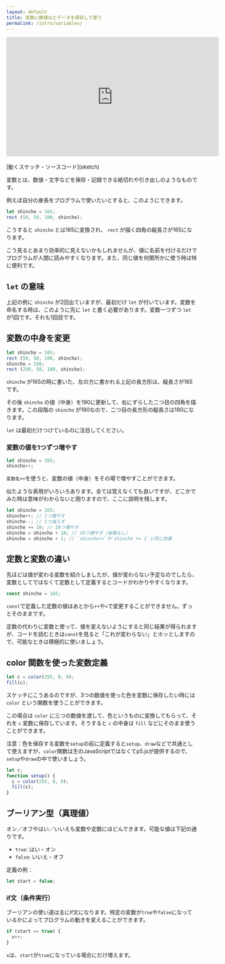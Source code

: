 ```yaml
---
layout: default
title: 変数に数値などデータを保存して使う
permalink: /intro/variables/
---
```

<div class="youtube-video-container">
  <iframe
    width="560"
    height="315"
    src="https://www.youtube.com/embed/VBw24I8bav4"
    frameborder="0"
    allow="accelerometer; autoplay; encrypted-media; gyroscope; picture-in-picture"
    allowfullscreen
  ></iframe>
</div>
<br />
[動くスケッチ・ソースコード](sketch)

変数とは、数値・文字などを保存・記録できる紙切れや引き出しのようなものです。

例えば自分の身長をプログラムで使いたいとすると、このようにできます。

```js
let shincho = 165;
rect (50, 50, 100, shincho);
```

こうすると `shincho` とは165に変換され、 `rect` が描く四角の縦長さが165になります。

こう見るとあまり効率的に見えないかもしれませんが、値に名前を付けるだけでプログラムが人間に読みやすくなります。また、同じ値を何箇所かに使う時は特に便利です。

## `let` の意味

上記の例に `shincho` が2回出ていますが、最初だけ `let` が付いています。変数を命名する時は、このように先に `let` と書く必要があります。変数一つずつ `let` が1回です。それも1回目です。

## 変数の中身を変更

```js
let shincho = 165;
rect (50, 50, 100, shincho);
shincho = 190;
rect (250, 50, 100, shincho);
```

`shincho` が165の時に書いた、左の方に書かれる上記の長方形は、縦長さが165です。

その後 `shincho` の値（中身）を190に更新して、右にずらした二つ目の四角を描きます。この段階の `shincho` が190なので、二つ目の長方形の縦長さは190になります。

`let` は最初だけつけているのに注目してください。

### 変数の値を1つずつ増やす

```js
let shincho = 165;
shincho++;
```

`変数名++`を使うと、変数の値（中身）をその場で増やすことができます。

似たような表現がいろいろあります。全ては覚えなくても良いですが、どこかでみた時は意味がわからないと困りますので、ここに説明を残します。

```js
let shincho = 165;
shincho++; // 1つ増やす
shincho--; // 1つ減らす
shincho += 10; // 10つ増やす
shincho = shincho + 10; // 10つ増やす（省略なし）
shincho = shincho + 1; // `shincho++`や`shincho += 1`と同じ効果
```

## 定数と変数の違い

先ほどは値が変わる変数を紹介しましたが、値が変わらない予定なのでしたら、変数としてではなくて定数として定義するとコードがわかりやすくなります。

```js
const shincho = 165;
```

`const`で定義した定数の値はあとから`++`や`=`で変更することができません。ずっとそのままです。

定数の代わりに変数と使って、値を変えないようにすると同じ結果が得られますが、コードを読むときは`const`を見ると「これが変わらない」とホッとしますので、可能なときは積極的に使いましょう。

## color 関数を使った変数定義

```js
let c = color(255, 0, 0);
fill(c);
```

スケッチにこうあるのですが、3つの数値を使った色を変数に保存したい時には `color` という関数を使うことができます。

この場合は `color` に三つの数値を渡して、色というものに変換してもらって、それを `c` 変数に保存しています。そうすると `c` の中身は `fill` などにそのまま使うことができます。

注意：色を保存する変数を`setup`の前に定義すると`setup`、`draw`などで共通として使えますが、`color`関数は生のJavaScriptではなくてp5.jsが提供するので、`setup`や`draw`の中で使いましょう。

```js
let c;
function setup() {
  c = color(255, 0, 0);
  fill(c);
}
```

## ブーリアン型（真理値）

オン／オフやはい／いいえも変数や定数にほどんできます。可能な値は下記の通りです。

- `true`: はい・オン
- `false`: いいえ・オフ

定義の例：

```js
let start = false;
```

### if文（条件実行）

ブーリアンの使い道は主にif文になります。特定の変数が`true`や`false`になっているかによってプログラムの動きを変えることができます。

```js
if (start == true) {
  x++;
}
```

`x`は、`start`が`true`になっている場合にだけ増えます。
